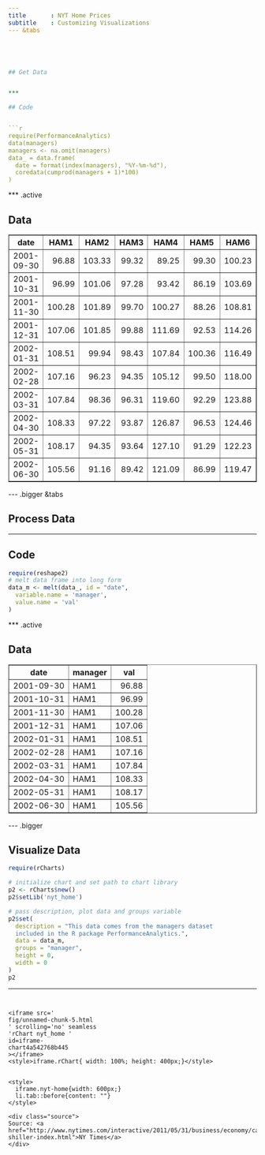 ```yaml
---
title       : NYT Home Prices
subtitle    : Customizing Visualizations
--- &tabs





## Get Data


*** 

## Code


```r
require(PerformanceAnalytics)
data(managers)
managers <- na.omit(managers)
data_ = data.frame(
  date = format(index(managers), "%Y-%m-%d"),
  coredata(cumprod(managers + 1)*100)
)
```


*** .active

## Data

<!-- html table generated in R 3.0.2 by xtable 1.7-1 package -->
<!-- Thu Jan 23 04:20:30 2014 -->
<TABLE border=1>
<TR> <TH> date </TH> <TH> HAM1 </TH> <TH> HAM2 </TH> <TH> HAM3 </TH> <TH> HAM4 </TH> <TH> HAM5 </TH> <TH> HAM6 </TH> <TH> EDHEC.LS.EQ </TH> <TH> SP500.TR </TH> <TH> US.10Y.TR </TH> <TH> US.3m.TR </TH>  </TR>
  <TR> <TD> 2001-09-30 </TD> <TD align="right"> 96.88 </TD> <TD align="right"> 103.33 </TD> <TD align="right"> 99.32 </TD> <TD align="right"> 89.25 </TD> <TD align="right"> 99.30 </TD> <TD align="right"> 100.23 </TD> <TD align="right"> 96.52 </TD> <TD align="right"> 91.92 </TD> <TD align="right"> 102.28 </TD> <TD align="right"> 100.43 </TD> </TR>
  <TR> <TD> 2001-10-31 </TD> <TD align="right"> 96.99 </TD> <TD align="right"> 101.06 </TD> <TD align="right"> 97.28 </TD> <TD align="right"> 93.42 </TD> <TD align="right"> 86.19 </TD> <TD align="right"> 103.69 </TD> <TD align="right"> 97.48 </TD> <TD align="right"> 93.68 </TD> <TD align="right"> 105.14 </TD> <TD align="right"> 100.69 </TD> </TR>
  <TR> <TD> 2001-11-30 </TD> <TD align="right"> 100.28 </TD> <TD align="right"> 101.89 </TD> <TD align="right"> 99.70 </TD> <TD align="right"> 100.27 </TD> <TD align="right"> 88.26 </TD> <TD align="right"> 108.81 </TD> <TD align="right"> 99.43 </TD> <TD align="right"> 100.86 </TD> <TD align="right"> 101.74 </TD> <TD align="right"> 100.91 </TD> </TR>
  <TR> <TD> 2001-12-31 </TD> <TD align="right"> 107.06 </TD> <TD align="right"> 101.85 </TD> <TD align="right"> 99.88 </TD> <TD align="right"> 111.69 </TD> <TD align="right"> 92.53 </TD> <TD align="right"> 114.26 </TD> <TD align="right"> 101.21 </TD> <TD align="right"> 101.75 </TD> <TD align="right"> 99.95 </TD> <TD align="right"> 101.07 </TD> </TR>
  <TR> <TD> 2002-01-31 </TD> <TD align="right"> 108.51 </TD> <TD align="right"> 99.94 </TD> <TD align="right"> 98.43 </TD> <TD align="right"> 107.84 </TD> <TD align="right"> 100.36 </TD> <TD align="right"> 116.49 </TD> <TD align="right"> 100.84 </TD> <TD align="right"> 100.26 </TD> <TD align="right"> 100.45 </TD> <TD align="right"> 101.21 </TD> </TR>
  <TR> <TD> 2002-02-28 </TD> <TD align="right"> 107.16 </TD> <TD align="right"> 96.23 </TD> <TD align="right"> 94.35 </TD> <TD align="right"> 105.12 </TD> <TD align="right"> 99.50 </TD> <TD align="right"> 118.00 </TD> <TD align="right"> 99.60 </TD> <TD align="right"> 98.33 </TD> <TD align="right"> 101.73 </TD> <TD align="right"> 101.35 </TD> </TR>
  <TR> <TD> 2002-03-31 </TD> <TD align="right"> 107.84 </TD> <TD align="right"> 98.36 </TD> <TD align="right"> 96.31 </TD> <TD align="right"> 119.60 </TD> <TD align="right"> 92.29 </TD> <TD align="right"> 123.88 </TD> <TD align="right"> 101.14 </TD> <TD align="right"> 102.02 </TD> <TD align="right"> 97.96 </TD> <TD align="right"> 101.50 </TD> </TR>
  <TR> <TD> 2002-04-30 </TD> <TD align="right"> 108.33 </TD> <TD align="right"> 97.22 </TD> <TD align="right"> 93.87 </TD> <TD align="right"> 126.87 </TD> <TD align="right"> 96.53 </TD> <TD align="right"> 124.46 </TD> <TD align="right"> 100.72 </TD> <TD align="right"> 95.84 </TD> <TD align="right"> 100.76 </TD> <TD align="right"> 101.66 </TD> </TR>
  <TR> <TD> 2002-05-31 </TD> <TD align="right"> 108.17 </TD> <TD align="right"> 94.35 </TD> <TD align="right"> 93.64 </TD> <TD align="right"> 127.10 </TD> <TD align="right"> 91.29 </TD> <TD align="right"> 122.23 </TD> <TD align="right"> 100.38 </TD> <TD align="right"> 95.13 </TD> <TD align="right"> 101.61 </TD> <TD align="right"> 101.82 </TD> </TR>
  <TR> <TD> 2002-06-30 </TD> <TD align="right"> 105.56 </TD> <TD align="right"> 91.16 </TD> <TD align="right"> 89.42 </TD> <TD align="right"> 121.09 </TD> <TD align="right"> 86.99 </TD> <TD align="right"> 119.47 </TD> <TD align="right"> 97.88 </TD> <TD align="right"> 88.36 </TD> <TD align="right"> 103.70 </TD> <TD align="right"> 101.97 </TD> </TR>
   </TABLE>



--- .bigger &tabs

## Process Data

*** 

## Code


```r
require(reshape2)
# melt data frame into long form
data_m <- melt(data_, id = "date", 
  variable.name = 'manager', 
  value.name = 'val'
)
```


*** .active

## Data

<!-- html table generated in R 3.0.2 by xtable 1.7-1 package -->
<!-- Thu Jan 23 04:20:30 2014 -->
<TABLE border=1>
<TR> <TH> date </TH> <TH> manager </TH> <TH> val </TH>  </TR>
  <TR> <TD> 2001-09-30 </TD> <TD> HAM1 </TD> <TD align="right"> 96.88 </TD> </TR>
  <TR> <TD> 2001-10-31 </TD> <TD> HAM1 </TD> <TD align="right"> 96.99 </TD> </TR>
  <TR> <TD> 2001-11-30 </TD> <TD> HAM1 </TD> <TD align="right"> 100.28 </TD> </TR>
  <TR> <TD> 2001-12-31 </TD> <TD> HAM1 </TD> <TD align="right"> 107.06 </TD> </TR>
  <TR> <TD> 2002-01-31 </TD> <TD> HAM1 </TD> <TD align="right"> 108.51 </TD> </TR>
  <TR> <TD> 2002-02-28 </TD> <TD> HAM1 </TD> <TD align="right"> 107.16 </TD> </TR>
  <TR> <TD> 2002-03-31 </TD> <TD> HAM1 </TD> <TD align="right"> 107.84 </TD> </TR>
  <TR> <TD> 2002-04-30 </TD> <TD> HAM1 </TD> <TD align="right"> 108.33 </TD> </TR>
  <TR> <TD> 2002-05-31 </TD> <TD> HAM1 </TD> <TD align="right"> 108.17 </TD> </TR>
  <TR> <TD> 2002-06-30 </TD> <TD> HAM1 </TD> <TD align="right"> 105.56 </TD> </TR>
   </TABLE>


--- .bigger

## Visualize Data


```r
require(rCharts)

# initialize chart and set path to chart library
p2 <- rCharts$new()
p2$setLib('nyt_home')

# pass description, plot data and groups variable
p2$set(
  description = "This data comes from the managers dataset 
  included in the R package PerformanceAnalytics.",
  data = data_m,
  groups = "manager",
  height = 0,
  width = 0
)
p2
```


---
```


<iframe src='
fig/unnamed-chunk-5.html
' scrolling='no' seamless
'rChart nyt_home '
id=iframe-
chart4a542768b445
></iframe>
<style>iframe.rChart{ width: 100%; height: 400px;}</style>


<style>
  iframe.nyt-home{width: 600px;}
  li.tab::before{content: ""}
</style>

<div class="source">
Source: <a href="http://www.nytimes.com/interactive/2011/05/31/business/economy/case-shiller-index.html">NY Times</a>
</div>



